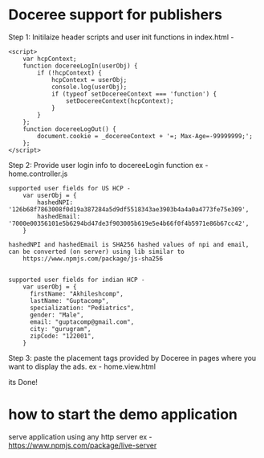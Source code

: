 Doceree support for publishers
==============================

Step 1:
  Initilaize header scripts and user init functions in index.html - 
  <script src='https://dr15zo9o33078.cloudfront.net/script/render-header.js'></script>
    <script>
        var hcpContext;
        function docereeLogIn(userObj) {
            if (!hcpContext) {
                hcpContext = userObj;
                console.log(userObj);
                if (typeof setDocereeContext === 'function') {
                    setDocereeContext(hcpContext);
                }
            }
        };
        function docereeLogOut() {
            document.cookie = _docereeContext + '=; Max-Age=-99999999;';
        };
    </script>

Step 2: 
    Provide user login info to docereeLogin function
    ex - home.controller.js

    supported user fields for US HCP -
        var userObj = {
            hashedNPI: '126b68f7863008f0d19a387284a5d9df5518343ae3903b4a4a0a4773fe75e309',
            hashedEmail: '7000e00356101e5b6294bd47de3f903005b619e5e4b66f0f4b5971e86b67cc42',
        }

    hashedNPI and hashedEmail is SHA256 hashed values of npi and email, can be converted (on server) using lib similar to 
        https://www.npmjs.com/package/js-sha256
        

    supported user fields for indian HCP -
        var userObj = {
          firstName: "Akhileshcomp", 
          lastName: "Guptacomp", 
          specialization: "Pediatrics", 
          gender: "Male",
          email: "guptacomp@gmail.com",
          city: "gurugram",
          zipCode: "122001", 
        }
    


Step 3: 
    paste the placement tags provided by Doceree in pages where you want to display the ads.
    ex - home.view.html


its Done!



how to start the demo application
==================================

serve application using any http server
ex - https://www.npmjs.com/package/live-server
